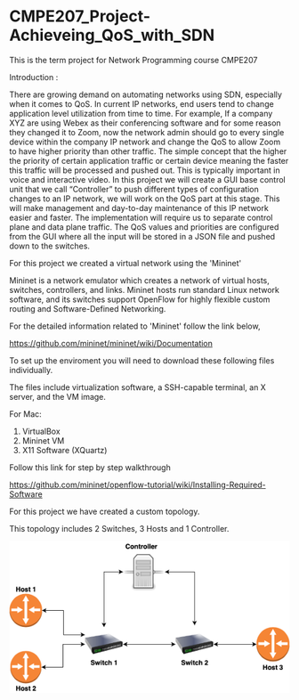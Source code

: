 # CMPE207_Project-Achieveing_QoS_with_SDN

This is the term project for Network Programming course CMPE207

Introduction :

There are growing demand on automating networks using SDN, especially when it comes to QoS. In current IP networks, end users tend to change application level utilization from time to time. For example, If a company XYZ are using Webex as their conferencing software and for some reason they changed it to Zoom, now the network admin should go to every single device within the company IP network and change the QoS to allow Zoom to have higher priority than other traffic. The simple concept that the higher the priority of certain application traffic or certain device meaning the faster this traffic will be processed and pushed out. This is typically important in voice and interactive video. In this project we will create a GUI base control unit that we call “Controller” to push different types of configuration changes to an IP network, we will work on the QoS part at this stage. This will make management and day-to-day maintenance of this IP network easier and faster. The implementation will require us to separate control plane and data plane traffic. The QoS values and priorities are configured from the GUI where all the input will be stored in a JSON file and pushed down to the switches. 

For this project we created a virtual network using the 'Mininet' 

Mininet is a network emulator which creates a network of virtual hosts, switches, controllers, and links. 
Mininet hosts run standard Linux network software, and its switches support OpenFlow for highly flexible custom routing and Software-Defined Networking.

For the detailed information related to 'Mininet' follow the link below,

https://github.com/mininet/mininet/wiki/Documentation

To set up the enviroment you will need to download these following files individually.

The files include virtualization software, a SSH-capable terminal, an X server, and the VM image.

For Mac:
1. VirtualBox
2. Mininet VM
3. X11 Software (XQuartz)

Follow this link for step by step walkthrough

https://github.com/mininet/openflow-tutorial/wiki/Installing-Required-Software


For this project we have created a custom topology.

This topology includes 2 Switches, 3 Hosts and 1 Controller.

![](images/Untitled%20Diagram.png)
